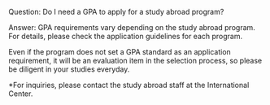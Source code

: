 Question: Do I need a GPA to apply for a study abroad program?

Answer:
GPA requirements vary depending on the study abroad program. For details, please check the application guidelines for each program.

Even if the program does not set a GPA standard as an application requirement, it will be an evaluation item in the selection process, so please be diligent in your studies everyday.

*For inquiries, please contact the study abroad staff at the International Center.


